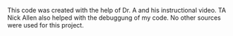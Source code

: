 This code was created with the help of Dr. A and his instructional video. TA Nick Allen also helped with the debuggung of my code. No other sources were used for this project.
